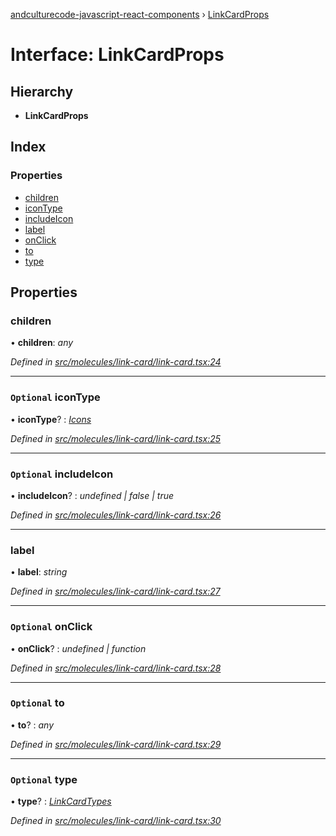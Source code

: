 [andculturecode-javascript-react-components](../README.md) › [LinkCardProps](linkcardprops.md)

# Interface: LinkCardProps

## Hierarchy

* **LinkCardProps**

## Index

### Properties

* [children](linkcardprops.md#children)
* [iconType](linkcardprops.md#optional-icontype)
* [includeIcon](linkcardprops.md#optional-includeicon)
* [label](linkcardprops.md#label)
* [onClick](linkcardprops.md#optional-onclick)
* [to](linkcardprops.md#optional-to)
* [type](linkcardprops.md#optional-type)

## Properties

###  children

• **children**: *any*

*Defined in [src/molecules/link-card/link-card.tsx:24](https://github.com/AndcultureCode/AndcultureCode.JavaScript.React.Components/blob/70e5ccf/src/molecules/link-card/link-card.tsx#L24)*

___

### `Optional` iconType

• **iconType**? : *[Icons](../enums/icons.md)*

*Defined in [src/molecules/link-card/link-card.tsx:25](https://github.com/AndcultureCode/AndcultureCode.JavaScript.React.Components/blob/70e5ccf/src/molecules/link-card/link-card.tsx#L25)*

___

### `Optional` includeIcon

• **includeIcon**? : *undefined | false | true*

*Defined in [src/molecules/link-card/link-card.tsx:26](https://github.com/AndcultureCode/AndcultureCode.JavaScript.React.Components/blob/70e5ccf/src/molecules/link-card/link-card.tsx#L26)*

___

###  label

• **label**: *string*

*Defined in [src/molecules/link-card/link-card.tsx:27](https://github.com/AndcultureCode/AndcultureCode.JavaScript.React.Components/blob/70e5ccf/src/molecules/link-card/link-card.tsx#L27)*

___

### `Optional` onClick

• **onClick**? : *undefined | function*

*Defined in [src/molecules/link-card/link-card.tsx:28](https://github.com/AndcultureCode/AndcultureCode.JavaScript.React.Components/blob/70e5ccf/src/molecules/link-card/link-card.tsx#L28)*

___

### `Optional` to

• **to**? : *any*

*Defined in [src/molecules/link-card/link-card.tsx:29](https://github.com/AndcultureCode/AndcultureCode.JavaScript.React.Components/blob/70e5ccf/src/molecules/link-card/link-card.tsx#L29)*

___

### `Optional` type

• **type**? : *[LinkCardTypes](../enums/linkcardtypes.md)*

*Defined in [src/molecules/link-card/link-card.tsx:30](https://github.com/AndcultureCode/AndcultureCode.JavaScript.React.Components/blob/70e5ccf/src/molecules/link-card/link-card.tsx#L30)*
